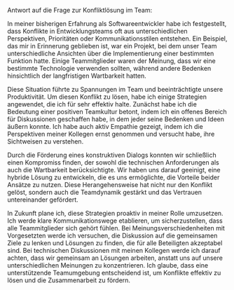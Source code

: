Antwort auf die Frage zur Konfliktlösung im Team:

In meiner bisherigen Erfahrung als Softwareentwickler habe ich festgestellt, 
dass Konflikte in Entwicklungsteams oft aus unterschiedlichen Perspektiven, 
Prioritäten oder Kommunikationsstilen entstehen. Ein Beispiel, das mir in Erinnerung geblieben ist, 
war ein Projekt, bei dem unser Team unterschiedliche Ansichten über die Implementierung einer bestimmten Funktion hatte. 
Einige Teammitglieder waren der Meinung, dass wir eine bestimmte Technologie verwenden sollten, 
während andere Bedenken hinsichtlich der langfristigen Wartbarkeit hatten.

Diese Situation führte zu Spannungen im Team und beeinträchtigte unsere Produktivität. 
Um diesen Konflikt zu lösen, habe ich einige Strategien angewendet, 
die ich für sehr effektiv halte. Zunächst habe ich die Bedeutung einer positiven Teamkultur betont, 
indem ich ein offenes Bereich für Diskussionen geschaffen habe, in dem jeder seine Bedenken und Ideen äußern konnte. 
Ich habe auch aktiv Empathie gezeigt, indem ich die Perspektiven meiner Kollegen ernst genommen und versucht habe, 
ihre Sichtweisen zu verstehen.

Durch die Förderung eines konstruktiven Dialogs konnten wir schließlich einen Kompromiss finden, 
der sowohl die technischen Anforderungen als auch die Wartbarkeit berücksichtigte. Wir haben uns darauf geeinigt, 
eine hybride Lösung zu entwickeln, die es uns ermöglichte, die Vorteile beider Ansätze zu nutzen. 
Diese Herangehensweise hat nicht nur den Konflikt gelöst, 
sondern auch die Teamdynamik gestärkt und das Vertrauen untereinander gefördert.

In Zukunft plane ich, diese Strategien proaktiv in meiner Rolle umzusetzen. Ich werde klare Kommunikationswege etablieren, 
um sicherzustellen, dass alle Teammitglieder sich gehört fühlen. Bei Meinungsverschiedenheiten mit Vorgesetzten werde ich versuchen, 
die Diskussion auf die gemeinsamen Ziele zu lenken und Lösungen zu finden, 
die für alle Beteiligten akzeptabel sind. Bei technischen Diskussionen mit meinen Kollegen werde ich darauf achten, 
dass wir gemeinsam an Lösungen arbeiten, anstatt uns auf unsere unterschiedlichen Meinungen zu konzentrieren. 
Ich glaube, dass eine unterstützende Teamumgebung entscheidend ist, um Konflikte effektiv zu lösen und die Zusammenarbeit zu fördern.
